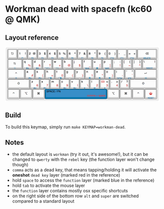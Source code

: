# Workman dead with spacefn (kc60 @ QMK)

## Layout reference
![workman dead with spacefn](./kc60-wm-dead.png)

## Build

To build this keymap, simply run `make KEYMAP=workman-dead`.

## Notes

* the default layout is `workman` (try it out, it's awesome!), but it can be changed to `qwerty` with the `rebel` key (the function layer won't change though)
* `comma` acts as a dead key, that means tapping/holding it will activate the **oneshot** `dead key` layer (marked red in the reference)
* hold `space` to access the `function` layer (marked blue in the reference)
* hold `tab` to activate the mouse layer
* the `function` layer contains mostly osx specific shortcuts
* on the right side of the bottom row `alt` and `super` are switched compared to a standard layout
